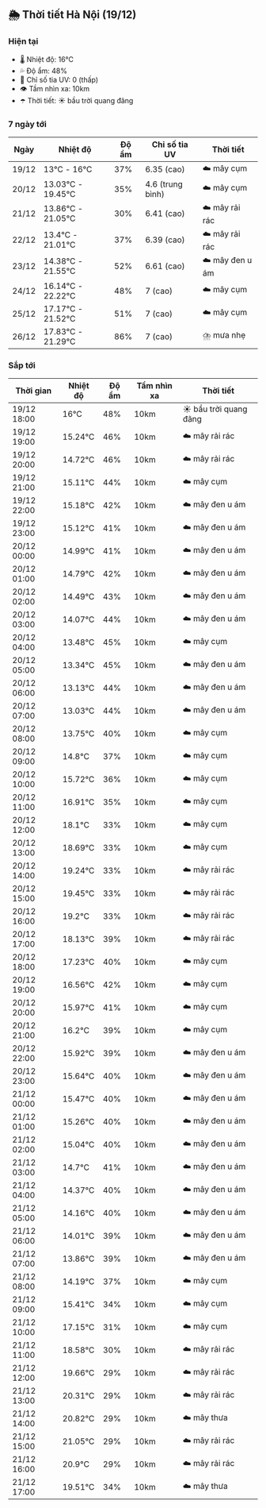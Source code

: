 ## 🌦️ Thời tiết Hà Nội (19/12)

### Hiện tại

- 🌡️ Nhiệt độ: 16℃
- 💦 Độ ẩm: 48%
- 🌟 Chỉ số tia UV: 0 (thấp)
- 👁️ Tầm nhìn xa: 10km
- ☂️ Thời tiết: ☀️ bầu trời quang đãng

### 7 ngày tới

| Ngày | Nhiệt độ | Độ ẩm | Chỉ số tia UV | Thời tiết |
| --- | --- | --- | --- | --- |
| 19/12 | 13℃ - 16℃ | 37% | 6.35 (cao) | ☁️ mây cụm |
| 20/12 | 13.03℃ - 19.45℃ | 35% | 4.6 (trung bình) | ☁️ mây cụm |
| 21/12 | 13.86℃ - 21.05℃ | 30% | 6.41 (cao) | ☁️ mây rải rác |
| 22/12 | 13.4℃ - 21.01℃ | 37% | 6.39 (cao) | ☁️ mây rải rác |
| 23/12 | 14.38℃ - 21.55℃ | 52% | 6.61 (cao) | ☁️ mây đen u ám |
| 24/12 | 16.14℃ - 22.22℃ | 48% | 7 (cao) | ☁️ mây cụm |
| 25/12 | 17.17℃ - 21.52℃ | 51% | 7 (cao) | ☁️ mây cụm |
| 26/12 | 17.83℃ - 21.29℃ | 86% | 7 (cao) | ⛈️ mưa nhẹ |

### Sắp tới

| Thời gian | Nhiệt độ | Độ ẩm | Tầm nhìn xa | Thời tiết |
| --- | --- | --- | --- | --- |
| 19/12 18:00 | 16℃ | 48% | 10km | ☀️ bầu trời quang đãng |
| 19/12 19:00 | 15.24℃ | 46% | 10km | ☁️ mây rải rác |
| 19/12 20:00 | 14.72℃ | 46% | 10km | ☁️ mây rải rác |
| 19/12 21:00 | 15.11℃ | 44% | 10km | ☁️ mây cụm |
| 19/12 22:00 | 15.18℃ | 42% | 10km | ☁️ mây đen u ám |
| 19/12 23:00 | 15.12℃ | 41% | 10km | ☁️ mây đen u ám |
| 20/12 00:00 | 14.99℃ | 41% | 10km | ☁️ mây đen u ám |
| 20/12 01:00 | 14.79℃ | 42% | 10km | ☁️ mây đen u ám |
| 20/12 02:00 | 14.49℃ | 43% | 10km | ☁️ mây đen u ám |
| 20/12 03:00 | 14.07℃ | 44% | 10km | ☁️ mây đen u ám |
| 20/12 04:00 | 13.48℃ | 45% | 10km | ☁️ mây cụm |
| 20/12 05:00 | 13.34℃ | 45% | 10km | ☁️ mây đen u ám |
| 20/12 06:00 | 13.13℃ | 44% | 10km | ☁️ mây đen u ám |
| 20/12 07:00 | 13.03℃ | 44% | 10km | ☁️ mây đen u ám |
| 20/12 08:00 | 13.75℃ | 40% | 10km | ☁️ mây cụm |
| 20/12 09:00 | 14.8℃ | 37% | 10km | ☁️ mây cụm |
| 20/12 10:00 | 15.72℃ | 36% | 10km | ☁️ mây cụm |
| 20/12 11:00 | 16.91℃ | 35% | 10km | ☁️ mây cụm |
| 20/12 12:00 | 18.1℃ | 33% | 10km | ☁️ mây cụm |
| 20/12 13:00 | 18.69℃ | 33% | 10km | ☁️ mây cụm |
| 20/12 14:00 | 19.24℃ | 33% | 10km | ☁️ mây rải rác |
| 20/12 15:00 | 19.45℃ | 33% | 10km | ☁️ mây rải rác |
| 20/12 16:00 | 19.2℃ | 33% | 10km | ☁️ mây rải rác |
| 20/12 17:00 | 18.13℃ | 39% | 10km | ☁️ mây rải rác |
| 20/12 18:00 | 17.23℃ | 40% | 10km | ☁️ mây cụm |
| 20/12 19:00 | 16.56℃ | 42% | 10km | ☁️ mây cụm |
| 20/12 20:00 | 15.97℃ | 41% | 10km | ☁️ mây cụm |
| 20/12 21:00 | 16.2℃ | 39% | 10km | ☁️ mây cụm |
| 20/12 22:00 | 15.92℃ | 39% | 10km | ☁️ mây đen u ám |
| 20/12 23:00 | 15.64℃ | 40% | 10km | ☁️ mây đen u ám |
| 21/12 00:00 | 15.47℃ | 40% | 10km | ☁️ mây đen u ám |
| 21/12 01:00 | 15.26℃ | 40% | 10km | ☁️ mây đen u ám |
| 21/12 02:00 | 15.04℃ | 40% | 10km | ☁️ mây đen u ám |
| 21/12 03:00 | 14.7℃ | 41% | 10km | ☁️ mây đen u ám |
| 21/12 04:00 | 14.37℃ | 40% | 10km | ☁️ mây đen u ám |
| 21/12 05:00 | 14.16℃ | 40% | 10km | ☁️ mây đen u ám |
| 21/12 06:00 | 14.01℃ | 39% | 10km | ☁️ mây đen u ám |
| 21/12 07:00 | 13.86℃ | 39% | 10km | ☁️ mây đen u ám |
| 21/12 08:00 | 14.19℃ | 37% | 10km | ☁️ mây cụm |
| 21/12 09:00 | 15.41℃ | 34% | 10km | ☁️ mây cụm |
| 21/12 10:00 | 17.15℃ | 31% | 10km | ☁️ mây cụm |
| 21/12 11:00 | 18.58℃ | 30% | 10km | ☁️ mây rải rác |
| 21/12 12:00 | 19.66℃ | 29% | 10km | ☁️ mây rải rác |
| 21/12 13:00 | 20.31℃ | 29% | 10km | ☁️ mây rải rác |
| 21/12 14:00 | 20.82℃ | 29% | 10km | ☁️ mây thưa |
| 21/12 15:00 | 21.05℃ | 29% | 10km | ☁️ mây rải rác |
| 21/12 16:00 | 20.9℃ | 29% | 10km | ☁️ mây rải rác |
| 21/12 17:00 | 19.51℃ | 34% | 10km | ☁️ mây thưa |
